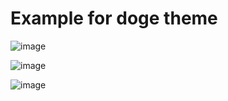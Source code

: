 # Example for doge theme 


![image](https://github.com/user-attachments/assets/7fe5a5da-ec96-4f06-acf2-68764593239a)


![image](https://github.com/user-attachments/assets/e72802e6-698b-4989-b7f8-90e80eb6b67d)


![image](https://github.com/user-attachments/assets/cdc69671-1288-48e7-9a85-8ab002a68904)










